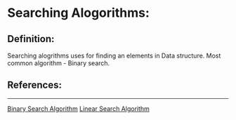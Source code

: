 # Searching Alogorithms:

## Definition:
Searching alogrithms uses for finding an elements in Data structure. Most common algorithm - Binary search. 


## References:
---
[Binary Search Algorithm](/BinarySearch.c)
[Linear Search Algorithm](/LinearSearch.c)
